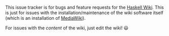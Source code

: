 This issue tracker is for bugs and feature requests for the
[Haskell Wiki][1].  This is just for issues with the
installation/maintenance of the wiki software itself (which is an
installation of [MediaWiki][2]).

For issues with the *content* of the wiki, just edit the wiki! 😃

[1]: https://wiki.haskell.org/
[2]: https://www.mediawiki.org/
